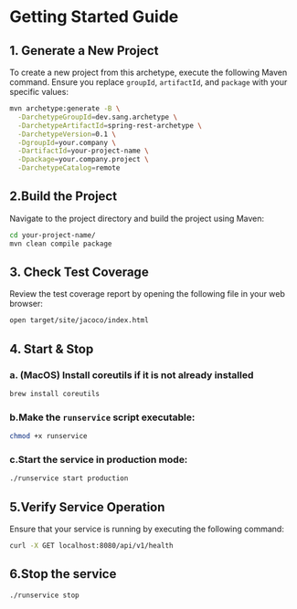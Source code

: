 # Getting Started Guide

## 1. Generate a New Project

To create a new project from this archetype, execute the following Maven command. 
Ensure you replace `groupId`, `artifactId`, and `package` with your specific values:

```bash
mvn archetype:generate -B \
  -DarchetypeGroupId=dev.sang.archetype \
  -DarchetypeArtifactId=spring-rest-archetype \
  -DarchetypeVersion=0.1 \
  -DgroupId=your.company \
  -DartifactId=your-project-name \
  -Dpackage=your.company.project \
  -DarchetypeCatalog=remote
```

## 2.Build the Project
Navigate to the project directory and build the project using Maven:
```bash
cd your-project-name/
mvn clean compile package
```

## 3. Check Test Coverage
Review the test coverage report by opening the following file in your web browser:

```bash
open target/site/jacoco/index.html
```

## 4. Start & Stop 
### a. (MacOS) Install coreutils if it is not already installed
```bash
brew install coreutils
```
### b.Make the `runservice` script executable:
```bash
chmod +x runservice
```
### c.Start the service in production mode:
```bash
./runservice start production
```

## 5.Verify Service Operation
Ensure that your service is running by executing the following command:
```bash
curl -X GET localhost:8080/api/v1/health
```
## 6.Stop the service
```bash
./runservice stop
```

